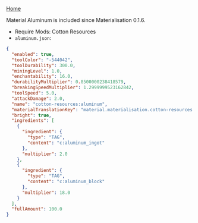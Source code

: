 [Home](https://shedaniel.me/MaterialisationData/)

Material Aluminum is included since Materialisation 0.1.6.
- Require Mods: Cotton Resources
- `aluminum.json`:
```json
{
  "enabled": true,
  "toolColor": "-544042",
  "toolDurability": 300.0,
  "miningLevel": 1.0,
  "enchantability": 16.0,
  "durabilityMultiplier": 0.8500000238418579,
  "breakingSpeedMultiplier": 1.2999999523162842,
  "toolSpeed": 5.0,
  "attackDamage": 2.0,
  "name": "cotton-resources:aluminum",
  "materialTranslationKey": "material.materialisation.cotton-resources.aluminum",
  "bright": true,
  "ingredients": [
    {
      "ingredient": {
        "type": "TAG",
        "content": "c:aluminum_ingot"
      },
      "multiplier": 2.0
    },
    {
      "ingredient": {
        "type": "TAG",
        "content": "c:aluminum_block"
      },
      "multiplier": 18.0
    }
  ],
  "fullAmount": 100.0
}
```
